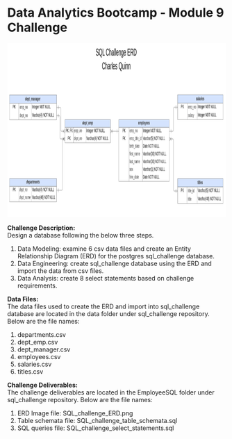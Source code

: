 # Data Analytics Bootcamp - Module 9 Challenge

<img src="https://github.com/CharlesQuinn1/sql_challenge/blob/main/EmployeeSQL/SQL_challenge_ERD.png" width="2000" height="400">

<b>Challenge Description:</b><br>
Design a database following the below three steps.<br>
  1. Data Modeling: examine 6 csv data files and create an Entity Relationship Diagram (ERD) for the postgres sql_challenge database.<br>
  2. Data Engineering: create sql_challenge database using the ERD and import the data from csv files.<br>
  3. Data Analysis: create 8 select statements based on challenge requirements.<br>

<b>Data Files:</b><br>
The data files used to create the ERD and import into sql_challenge database are located in the data folder under sql_challenge repository. Below are the file names:<br>
1. departments.csv<br>
2. dept_emp.csv<br>
3. dept_manager.csv<br>
4. employees.csv<br>
5. salaries.csv<br>
6. titles.csv<br>

<b>Challenge Deliverables:</b><br>
The challenge deliverables are located in the EmployeeSQL folder under sql_challenge repository. Below are the file names:<br>
1. ERD Image file: SQL_challenge_ERD.png<br>
2. Table schemata file: SQL_challenge_table_schemata.sql<br>
3. SQL queries file: SQL_challenge_select_statements.sql




